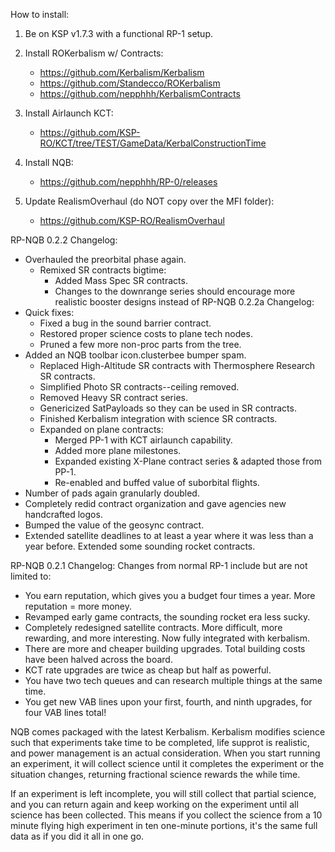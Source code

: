 How to install:

  1) Be on KSP v1.7.3 with a functional RP-1 setup.

  2) Install ROKerbalism w/ Contracts:  
      * https://github.com/Kerbalism/Kerbalism
      * https://github.com/Standecco/ROKerbalism
      * https://github.com/nepphhh/KerbalismContracts

  3) Install Airlaunch KCT: 
      * https://github.com/KSP-RO/KCT/tree/TEST/GameData/KerbalConstructionTime

  4) Install NQB: 
      * https://github.com/nepphhh/RP-0/releases

  5) Update RealismOverhaul (do NOT copy over the MFI folder): 
      * https://github.com/KSP-RO/RealismOverhaul



RP-NQB 0.2.2 Changelog:

  * Overhauled the preorbital phase again. 
    * Remixed SR contracts bigtime:
      * Added Mass Spec SR contracts.
      * Changes to the downrange series should encourage more realistic booster designs instead of RP-NQB 0.2.2a Changelog:
  * Quick fixes:
    * Fixed a bug in the sound barrier contract.
    * Restored proper science costs to plane tech nodes.
    * Pruned a few more non-proc parts from the tree.
  * Added an NQB toolbar icon.clusterbee bumper spam.
      * Replaced High-Altitude SR contracts with Thermosphere Research SR contracts.
      * Simplified Photo SR contracts--ceiling removed.
      * Removed Heavy SR contract series.
      * Genericized SatPayloads so they can be used in SR contracts.
      * Finished Kerbalism integration with science SR contracts.
    * Expanded on plane contracts:
      * Merged PP-1 with KCT airlaunch capability.
      * Added more plane milestones.
      * Expanded existing X-Plane contract series & adapted those from PP-1.
      * Re-enabled and buffed value of suborbital flights.
  * Number of pads again granularly doubled.
  * Completely redid contract organization and gave agencies new handcrafted logos.
  * Bumped the value of the geosync contract.
  * Extended satellite deadlines to at least a year where it was less than a year before. Extended some sounding rocket contracts. 

RP-NQB 0.2.1 Changelog:
Changes from normal RP-1 include but are not limited to:

  * You earn reputation, which gives you a budget four times a year. More reputation = more money.
  * Revamped early game contracts, the sounding rocket era less sucky.
  * Completely redesigned satellite contracts. More difficult, more rewarding, and more interesting. Now fully integrated with kerbalism. 
  * There are more and cheaper building upgrades. Total building costs have been halved across the board.
  * KCT rate upgrades are twice as cheap but half as powerful.
  * You have two tech queues and can research multiple things at the same time.
  * You get new VAB lines upon your first, fourth, and ninth upgrades, for four VAB lines total!
    
NQB comes packaged with the latest Kerbalism. Kerbalism modifies science such that experiments take time to be completed, life supprot is realistic, and power management is an actual consideration. When you start running an experiment, it will collect science until it completes the experiment or the situation changes, returning fractional science rewards the while time. 

If an experiment is left incomplete, you will still collect that partial science, and you can return again and keep working on the experiment until all science has been collected. This means if you collect the science from a 10 minute flying high experiment in ten one-minute portions, it's the same full data as if you did it all in one go.
